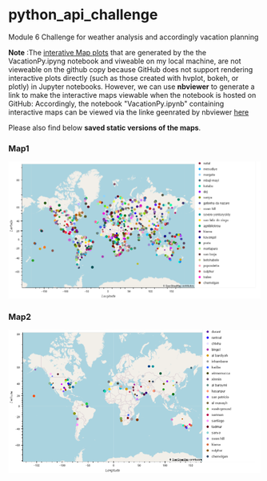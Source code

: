 # python_api_challenge
Module 6 Challenge for weather analysis and accordingly vacation planning

**Note** :The <u>interative Map plots</u> that are generated by the the VacationPy.ipyng notebook and viweable on my local machine, are not vieweable on the github copy because GitHub does not support rendering interactive plots directly (such as those created with hvplot, bokeh, or plotly) in Jupyter notebooks. However, we can use **nbviewer** to generate a link to make the interactive maps viewable when the notebook is hosted on GitHub:
Accordingly, the notebook "VacationPy.ipynb" containing interactive maps can be viewed via the linke geenrated by nbviewer [here](https://nbviewer.org/github/SunilduthBaichoo/python_api_challenge/blob/main/VacationPy.ipynb)

Please also find below **saved static versions of the maps**.

### Map1
















![city_map.png](image.png)





### Map2















![city_hotel_map](image-1.png)
